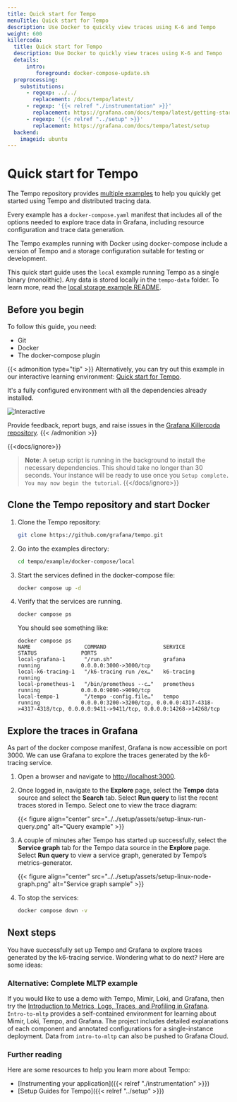 ```yaml
---
title: Quick start for Tempo
menuTitle: Quick start for Tempo
description: Use Docker to quickly view traces using K-6 and Tempo
weight: 600
killercoda:
  title: Quick start for Tempo
  description: Use Docker to quickly view traces using K-6 and Tempo
  details:
      intro:
         foreground: docker-compose-update.sh
  preprocessing:
    substitutions:
      - regexp: ../../
        replacement: /docs/tempo/latest/
      - regexp: '{{< relref "./instrumentation" >}}'
        replacement: https://grafana.com/docs/tempo/latest/getting-started/instrumentation/
      - regexp: '{{< relref "../setup" >}}'
        replacement: https://grafana.com/docs/tempo/latest/setup
  backend:
    imageid: ubuntu
---
```


<!-- INTERACTIVE page intro.md START -->

# Quick start for Tempo

The Tempo repository provides [multiple examples](https://github.com/grafana/tempo/tree/main/example/docker-compose) to help you quickly get started using Tempo and distributed tracing data.

Every example has a `docker-compose.yaml` manifest that includes all of the options needed to explore trace data in Grafana, including resource configuration and trace data generation.

The Tempo examples running with Docker using docker-compose include a version of Tempo and a storage configuration suitable for testing or development.

This quick start guide uses the `local` example running Tempo as a single binary (monolithic). Any data is stored locally in the `tempo-data` folder.
To learn more, read the [local storage example README](https://github.com/grafana/tempo/blob/main/example/docker-compose/local).

<!-- INTERACTIVE ignore START -->

## Before you begin

To follow this guide, you need:

- Git
- Docker
- The docker-compose plugin

{{< admonition type="tip" >}}
Alternatively, you can try out this example in our interactive learning environment: [Quick start for Tempo](https://killercoda.com/grafana-labs/course/tempo/quick-start).

It's a fully configured environment with all the dependencies already installed.

![Interactive](/media/docs/tempo/tempo-ile.svg)

Provide feedback, report bugs, and raise issues in the [Grafana Killercoda repository](https://github.com/grafana/killercoda).
{{< /admonition >}}

<!-- INTERACTIVE ignore END -->

{{<docs/ignore>}}
> **Note**: A setup script is running in the background to install the necessary dependencies. This should take no longer than 30 seconds. Your instance will be ready to use once you `Setup complete. You may now begin the tutorial`.
{{</docs/ignore>}}

<!-- INTERACTIVE page intro.md END -->

<!-- INTERACTIVE page step1.md START -->

## Clone the Tempo repository and start Docker

1. Clone the Tempo repository:
   ```bash
   git clone https://github.com/grafana/tempo.git
   ```

1. Go into the examples directory:
   ```bash
   cd tempo/example/docker-compose/local
   ```

1. Start the services defined in the docker-compose file:
   ```bash
   docker compose up -d
   ```

2. Verify that the services are running.
   ```bash
   docker compose ps
   ``` 
   
   You should see something like:
   ```console
   docker compose ps
   NAME                 COMMAND                  SERVICE             STATUS              PORTS
   local-grafana-1      "/run.sh"                grafana             running             0.0.0.0:3000->3000/tcp
   local-k6-tracing-1   "/k6-tracing run /ex…"   k6-tracing          running
   local-prometheus-1   "/bin/prometheus --c…"   prometheus          running             0.0.0.0:9090->9090/tcp
   local-tempo-1        "/tempo -config.file…"   tempo               running             0.0.0.0:3200->3200/tcp, 0.0.0.0:4317-4318->4317-4318/tcp, 0.0.0.0:9411->9411/tcp, 0.0.0.0:14268->14268/tcp
   ```

<!-- INTERACTIVE page step1.md END -->

<!-- INTERACTIVE page step2.md START -->

## Explore the traces in Grafana

As part of the docker compose manifest, Grafana is now accessible on port 3000. We can use Grafana to explore the traces generated by the k6-tracing service.

1. Open a browser and navigate to [http://localhost:3000](http://localhost:3000).

1. Once logged in, navigate to the **Explore** page, select the **Tempo** data source and select the **Search** tab. Select **Run query** to list the recent traces stored in Tempo. Select one to view the trace diagram:
   
   {{< figure align="center" src="../../setup/assets/setup-linux-run-query.png" alt="Query example" >}}
    

2. A couple of minutes after Tempo has started up successfully, select the **Service graph** tab for the Tempo data source in the **Explore** page. Select **Run query** to view a service graph, generated by Tempo’s metrics-generator.

   {{< figure align="center" src="../../setup/assets/setup-linux-node-graph.png" alt="Service graph sample" >}}

3. To stop the services:
    ```bash
    docker compose down -v
    ```
    
<!-- INTERACTIVE page step2.md END -->

<!-- INTERACTIVE page finish.md START -->

## Next steps

You have successfully set up Tempo and Grafana to explore traces generated by the k6-tracing service. Wondering what to do next? Here are some ideas:

### Alternative: Complete MLTP example

If you would like to use a demo with Tempo, Mimir, Loki, and Grafana, then try the [Introduction to Metrics, Logs, Traces, and Profiling in Grafana](https://github.com/grafana/intro-to-mlt).
`Intro-to-mltp` provides a self-contained environment for learning about Mimir, Loki, Tempo, and Grafana.
The project includes detailed explanations of each component and annotated configurations for a single-instance deployment.
Data from `intro-to-mltp` can also be pushed to Grafana Cloud.

### Further reading
Here are some resources to help you learn more about Tempo:
* [Instrumenting your application]({{< relref "./instrumentation" >}})
* [Setup Guides for Tempo]({{< relref "../setup" >}})


<!-- INTERACTIVE page finish.md END -->

<!-- INTERACTIVE page START -->
